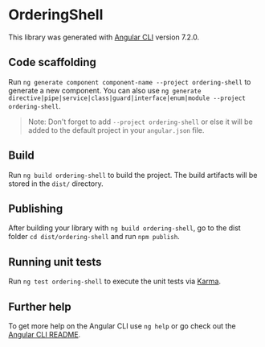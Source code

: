 # OrderingShell

This library was generated with [Angular CLI](https://github.com/angular/angular-cli) version 7.2.0.

## Code scaffolding

Run `ng generate component component-name --project ordering-shell` to generate a new component. You can also use `ng generate directive|pipe|service|class|guard|interface|enum|module --project ordering-shell`.

> Note: Don't forget to add `--project ordering-shell` or else it will be added to the default project in your `angular.json` file.

## Build

Run `ng build ordering-shell` to build the project. The build artifacts will be stored in the `dist/` directory.

## Publishing

After building your library with `ng build ordering-shell`, go to the dist folder `cd dist/ordering-shell` and run `npm publish`.

## Running unit tests

Run `ng test ordering-shell` to execute the unit tests via [Karma](https://karma-runner.github.io).

## Further help

To get more help on the Angular CLI use `ng help` or go check out the [Angular CLI README](https://github.com/angular/angular-cli/blob/master/README.md).
